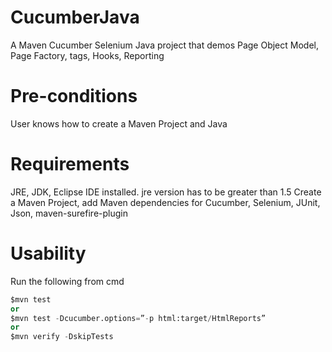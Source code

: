 # CucumberJava
A Maven Cucumber Selenium Java project that demos Page Object Model, Page Factory, tags, Hooks, Reporting

# Pre-conditions
User knows how to create a Maven Project and Java

# Requirements
JRE, JDK, Eclipse IDE installed. 
jre version has to be greater than 1.5
Create a Maven Project, add Maven dependencies for Cucumber, Selenium, JUnit, Json, maven-surefire-plugin
# Usability
Run the following from cmd
```python
$mvn test
or
$mvn test -Dcucumber.options=”-p html:target/HtmlReports”
or
$mvn verify -DskipTests
```

